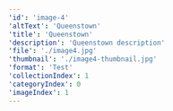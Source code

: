 ```yaml
---
'id': 'image-4'
'altText': 'Queenstown'
'title': 'Queenstown'
'description': 'Queenstown description'
'file': './image4.jpg'
'thumbnail': './image4-thumbnail.jpg'
'format': 'Test'
'collectionIndex': 1
'categoryIndex': 0
'imageIndex': 1
---
```

